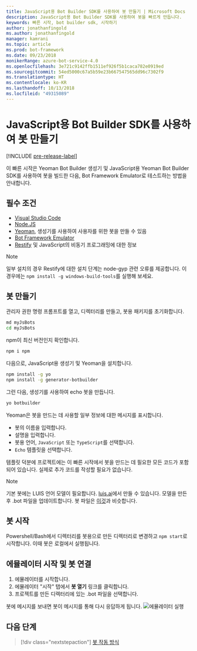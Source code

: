 ```yaml
---
title: JavaScript용 Bot Builder SDK를 사용하여 봇 만들기 | Microsoft Docs
description: JavaScript용 Bot Builder SDK를 사용하여 봇을 빠르게 만듭니다.
keywords: 빠른 시작, bot builder sdk, 시작하기
author: jonathanfingold
ms.author: jonathanfingold
manager: kamrani
ms.topic: article
ms.prod: bot-framework
ms.date: 09/23/2018
monikerRange: azure-bot-service-4.0
ms.openlocfilehash: 3e721c9142ffb1511ef926f5b1caca782e0919ed
ms.sourcegitcommit: 54ed5000c67a5b59e23b667547565dd96c7302f9
ms.translationtype: HT
ms.contentlocale: ko-KR
ms.lasthandoff: 10/13/2018
ms.locfileid: "49315089"
---
```

# <a name="create-a-bot-with-the-bot-builder-sdk-for-javascript"></a>JavaScript용 Bot Builder SDK를 사용하여 봇 만들기

[!INCLUDE [pre-release-label](../includes/pre-release-label.md)]

이 빠른 시작은 Yeoman Bot Builder 생성기 및 JavaScript용 Yeoman Bot Builder SDK를 사용하여 봇을 빌드한 다음, Bot Framework Emulator로 테스트하는 방법을 안내합니다. 

## <a name="prerequisites"></a>필수 조건

- [Visual Studio Code](https://www.visualstudio.com/downloads)
- [Node.JS](https://nodejs.org/)
- [Yeoman](http://yeoman.io/), 생성기를 사용하여 사용자를 위한 봇을 만들 수 있음
- [Bot Framework Emulator](https://github.com/Microsoft/BotFramework-Emulator)
- [Restify](http://restify.com/) 및 JavaScript의 비동기 프로그래밍에 대한 정보

> [!NOTE]
> 일부 설치의 경우 Restify에 대한 설치 단계는 node-gyp 관련 오류를 제공합니다.
> 이 경우에는 `npm install -g windows-build-tools`를 실행해 보세요.

## <a name="create-a-bot"></a>봇 만들기

관리자 권한 명령 프롬프트를 열고, 디렉터리를 만들고, 봇용 패키지를 초기화합니다.

```bash
md myJsBots
cd myJsBots
```

npm이 최신 버전인지 확인합니다.
```bash
npm i npm
```

다음으로, JavaScript용 생성기 및 Yeoman을 설치합니다.

```bash
npm install -g yo
npm install -g generator-botbuilder
```

그런 다음, 생성기를 사용하여 echo 봇을 만듭니다.

```bash
yo botbuilder
```

Yeoman은 봇을 만드는 데 사용할 일부 정보에 대한 메시지를 표시합니다.

- 봇의 이름을 입력합니다.
- 설명을 입력합니다.
- 봇용 언어, `JavaScript` 또는 `TypeScript`를 선택합니다.
- `Echo` 템플릿을 선택합니다.

템플릿 덕분에 프로젝트에는 이 빠른 시작에서 봇을 만드는 데 필요한 모든 코드가 포함되어 있습니다. 실제로 추가 코드를 작성할 필요가 없습니다.

> [!NOTE]
> 기본 봇에는 LUIS 언어 모델이 필요합니다. [luis.ai](https://www.luis.ai)에서 만들 수 있습니다. 모델을 만든 후 .bot 파일을 업데이트합니다. 봇 파일은 [이것](../v4sdk/bot-builder-service-file.md)과 비슷합니다. 

## <a name="start-your-bot"></a>봇 시작

Powershell/Bash에서 디렉터리를 봇용으로 만든 디렉터리로 변경하고 `npm start`로 시작합니다. 이때 봇은 로컬에서 실행됩니다.

## <a name="start-the-emulator-and-connect-your-bot"></a>에뮬레이터 시작 및 봇 연결
1. 에뮬레이터를 시작합니다.
2. 에뮬레이터 "시작" 탭에서 **봇 열기** 링크를 클릭합니다.
3. 프로젝트를 만든 디렉터리에 있는 .bot 파일을 선택합니다.

봇에 메시지를 보내면 봇이 메시지를 통해 다시 응답하게 됩니다.
![에뮬레이터 실행](../media/emulator-v4/emulator-running.png)

## <a name="next-steps"></a>다음 단계

> [!div class="nextstepaction"]
> [봇 작동 방식](../v4sdk/bot-builder-basics.md) 
